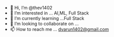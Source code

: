 - 👋 Hi, I’m @thev1402
- 👀 I’m interested in ... AI,ML, Full Stack
- 🌱 I’m currently learning ...Full Stack 
- 💞️ I’m looking to collaborate on ...
- 📫 How to reach me ... dvarun1402@gmail.com

<!---
thev1402/thev1402 is a ✨ special ✨ repository because its `README.md` (this file) appears on your GitHub profile.
You can click the Preview link to take a look at your changes.
--->
